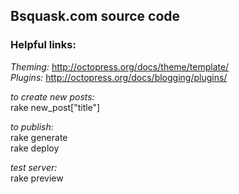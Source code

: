 ## Bsquask.com source code
   
### Helpful links:   
*Theming:* http://octopress.org/docs/theme/template/   
*Plugins:* http://octopress.org/docs/blogging/plugins/   
   
*to create new posts:*   
rake new_post["title"]   
   
*to publish:*   
rake generate   
rake deploy   
   
*test server:*   
rake preview   
